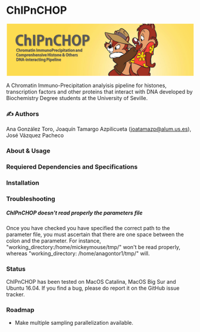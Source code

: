 # ChIPnCHOP 

![header_chipnchop](https://github.com/jvazpa/chipnchop/blob/main/format/header.png)

A Chromatin Immuno-Precipitation analyisis pipeline for histones, transcription factors and other proteins that interact with DNA developed by Biochemistry Degree students at the University of Seville.

### ✍️ Authors
Ana González Toro, Joaquín Tamargo Azpilicueta (joatamazp@alum.us.es), José Vázquez Pacheco

### About & Usage

### Requiered Dependencies and Specifications

### Installation

### Troubleshooting

##### ChIPnCHOP doesn't read properly the parameters file

Once you have checked you have specified the correct path to the parameter file, you must ascertain that there are one space between the colon and the parameter. For instance, "working_directory:/home/mickeymouse/tmp/" won't be read properly, whereas "working_directory: /home/anagontor1/tmp/" will.

### Status

ChIPnCHOP has been tested on MacOS Catalina, MacOS Big Sur and Ubuntu 16.04. If you find a bug, please do report it on the GitHub issue tracker. 

### Roadmap

* Make multiple sampling parallelization available.  




